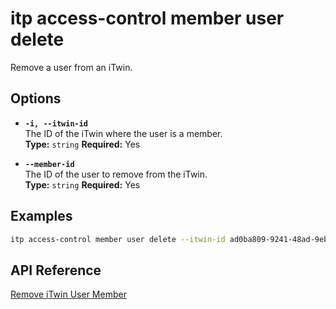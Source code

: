 # itp access-control member user delete

Remove a user from an iTwin.

## Options

- **`-i, --itwin-id`**  
  The ID of the iTwin where the user is a member.  
  **Type:** `string` **Required:** Yes

- **`--member-id`**  
  The ID of the user to remove from the iTwin.  
  **Type:** `string` **Required:** Yes

## Examples

```bash
itp access-control member user delete --itwin-id ad0ba809-9241-48ad-9eb0-c8038c1a1d51 --member-id 69e0284a-1331-4462-9c83-9cdbe2bdaa7f
```

## API Reference

[Remove iTwin User Member](https://developer.bentley.com/apis/access-control-v2/operations/remove-itwin-user-member/)